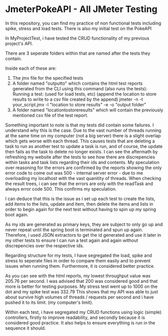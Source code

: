 # JmeterPokeAPI - All JMeter Testing

In this repository, you can find my practice of non functional tests including spike, stress and load tests.
There is also my initial test on the PokeAPI

In MyProjectTest, i have tested the CRUD functionality of my previous project's API.

There are 3 seperate folders within that are named after the tests they contain.

Inside each of these are:
1. The jmx file for the specified tests
2. A folder named "outputto" which contains the html test reports generated from the CLI using this command (also runs the tests):
      Running a test: (used for load tests, etc) (append the location to store results to write to a csv file created by the append)
      jmeter -n -t your_script.jmx -l "location to store results" -e -o "output folder"
3. A folder named "locationtostoreresults" which will contain the previously mentioned csv file of the test report.

Something important to note is that my tests did contain some failures. I understand why this is the case.
Due to the vast number of threads running at the same time on my computer (not a big server) there is a slight overlap which gets
worse with each thread. This causes tests that are deleting a task to run as another test to update a task is run, and of course, the 
update then fails as the task to delete no longer exists.
I can see the aftermath by refreshing my website after the tests to see how 
there are discrepencies within tasks and task lists regarding their ids and contents.
My speculation over reasoning for the errors are confirmed by the reports showing the only error code to come out was 500 - 
internal server error - due to me overloading my localhost with the vast quanitity of threads. When checking the result 
trees, i can see that the errors are only with the readTask and always error code 500. This confirms my speculation.


I can deduce that this is the issue as i set up each test to create the lists, add items to the lists,
update and item, then delete the items and lists in order to begin again for the next test without having to spin
up my spring boot again. 

As my ids are generated as primary keys, they are subject to only go up and never repeat until the spring boot is terminated
and spun up again. Therefore, i used JSON extractors to get the id generated and use it later in my other tests to ensure 
I can run a test again and again without discrepencies over the respective ids.

Regarding structure for my tests, I have segregated the load, spike and stress to seperate files in order to compare them easily
and to prevent issues when running them. Furthermore, it is considered better practice.

As you can see with the html reports, my lowest throughput value was 205.76 per second. I was advised that 200 was considered good
and that more is better for testing purposes.
My stress test went up to 1000 on the dot and my spike test was 332.79
This shows that my API was able to just about survive high volumes of threads / requests per second and i have pushed it to its limit.
(my computer's limit).


Within each test, i have segregated my CRUD functions using logic (simple) controllers, firstly to improve readability, and 
secondly because it is considered good practice. It also helps to ensure everything is run in the sequence it should.
